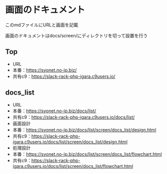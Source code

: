 # 画面のドキュメント
このmdファイルにURLと画面を記載

画面のドキュメントはdocs/screen/にディレクトリを切って設置を行う



## Top
* URL
 * 本番：https://syonet.no-ip.biz/
 * 共有c9：https://slack-rack-php-igara.c9users.io/


## docs_list
* URL
 * 本番：https://syonet.no-ip.biz/docs/list/
 * 共有c9：https://slack-rack-php-igara.c9users.io/docs/list/
* 画面設計
 * 本番：https://syonet.no-ip.biz/docs/list/screen/docs_list/design.html
 * 共有c9：https://slack-rack-php-igara.c9users.io/docs/list/screen/docs_list/design.html
* 処理設計
 * 本番：https://syonet.no-ip.biz/docs/list/screen/docs_list/flowchart.html
 * 共有c9：https://slack-rack-php-igara.c9users.io/docs/list/screen/docs_list/flowchart.html
